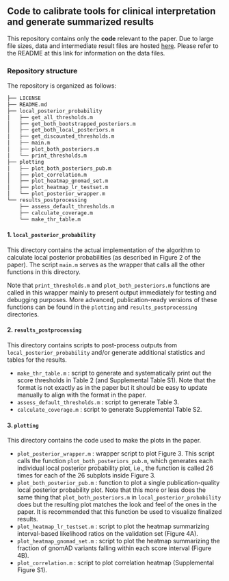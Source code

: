 ## Code to calibrate tools for clinical interpretation and generate summarized results

This repository contains only the **code** relevant to the paper. Due to large file sizes, data and intermediate result files are hosted [here](https://mountsinai.box.com/s/x9nlvdxaqgznfy6sn7fo3je4qz99huc8). Please refer to the README at this link for information on the data files.

### Repository structure

The repository is organized as follows:
```bash
├── LICENSE
├── README.md
├── local_posterior_probability
│   ├── get_all_thresholds.m
│   ├── get_both_bootstrapped_posteriors.m
│   ├── get_both_local_posteriors.m
│   ├── get_discounted_thresholds.m
│   ├── main.m
│   ├── plot_both_posteriors.m
│   └── print_thresholds.m
├── plotting
│   ├── plot_both_posteriors_pub.m
│   ├── plot_correlation.m
│   ├── plot_heatmap_gnomad_set.m
│   ├── plot_heatmap_lr_testset.m
│   └── plot_posterior_wrapper.m
└── results_postprocessing
    ├── assess_default_thresholds.m
    ├── calculate_coverage.m
    └── make_thr_table.m
```

#### 1. `local_posterior_probability`

This directory contains the actual implementation of the algorithm to calculate local posterior probabilities (as described in Figure 2 of the paper). The script `main.m` serves as the wrapper that calls all the other functions in this directory.

Note that `print_thresholds.m` and `plot_both_posteriors.m` functions are called in this wrapper mainly to present output immediately for testing and debugging purposes. More advanced, publication-ready versions of these functions can be found in the `plotting` and `results_postprocessing` directories.


#### 2. `results_postprocessing`

This directory contains scripts to post-process outputs from `local_posterior_probability` and/or generate additional statistics and tables for the results.
* `make_thr_table.m` : script to generate and systematically print out the score thresholds in Table 2 (and Supplemental Table S1). Note that the format is not exactly as in the paper but it should be easy to update manually to align with the format in the paper.
* `assess_default_thresholds.m` : script to generate Table 3.
* `calculate_coverage.m` : script to generate Supplemental Table S2.


#### 3. `plotting`

This directory contains the code used to make the plots in the paper.
* `plot_posterior_wrapper.m` : wrapper script to plot Figure 3. This script calls the function `plot_both_posteriors_pub.m`, which generates each individual local posterior probability plot, i.e., the function is called 26 times for each of the 26 subplots inside Figure 3.
* `plot_both_posterior_pub.m` : function to plot a single publication-quality local posterior probability plot. Note that this more or less does the same thing that `plot_both_posteriors.m` in `local_posterior_probability` does but the resulting plot matches the look and feel of the ones in the paper. It is recommended that this function be used to visualize finalized results.
* `plot_heatmap_lr_testset.m` : script to plot the heatmap summarizing interval-based likelihood ratios on the validation set (Figure 4A).
* `plot_heatmap_gnomad_set.m` : script to plot the heatmap summarizing the fraction of gnomAD variants falling within each score interval (Figure 4B).
* `plot_correlation.m` : script to plot correlation heatmap (Supplemental Figure S1).
